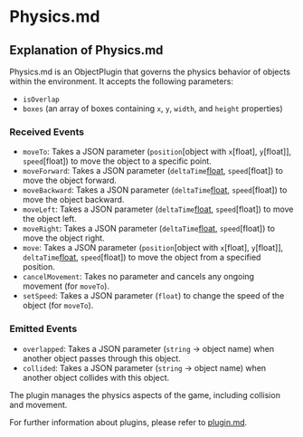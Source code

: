 # Physics.md

## Explanation of Physics.md

Physics.md is an ObjectPlugin that governs the physics behavior of objects within the environment. It accepts the following parameters:

- `isOverlap`
- `boxes` (an array of boxes containing `x`, `y`, `width`, and `height` properties)

### Received Events

- `moveTo`: Takes a JSON parameter (`position`[object with `x`[float], `y`[float]], `speed`[float]) to move the object to a specific point.
- `moveForward`: Takes a JSON parameter (`deltaTime`[float](optional), `speed`[float]) to move the object forward.
- `moveBackward`: Takes a JSON parameter (`deltaTime`[float](optional), `speed`[float]) to move the object backward.
- `moveLeft`: Takes a JSON parameter (`deltaTime`[float](optional), `speed`[float]) to move the object left.
- `moveRight`: Takes a JSON parameter (`deltaTime`[float](optional), `speed`[float]) to move the object right.
- `move`: Takes a JSON parameter (`position`[object with `x`[float], `y`[float]], `deltaTime`[float](optional), `speed`[float]) to move the object from a specified position.
- `cancelMovement`: Takes no parameter and cancels any ongoing movement (for `moveTo`).
- `setSpeed`: Takes a JSON parameter (`float`) to change the speed of the object (for `moveTo`).

### Emitted Events

- `overlapped`: Takes a JSON parameter (`string` -> object name) when another object passes through this object.
- `collided`: Takes a JSON parameter (`string` -> object name) when another object collides with this object.

The plugin manages the physics aspects of the game, including collision and movement.

For further information about plugins, please refer to [plugin.md](https://github.com/rtipe/Uniti/blob/d83db8477333b3260975e19cee6697aea1c5bf38/Plugins/Plugin.md).
